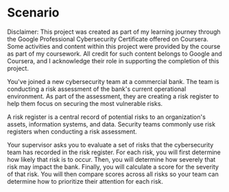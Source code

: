 # Scenario

Disclaimer: This project was created as part of my learning journey through the Google Professional Cybersecurity Certificate offered on Coursera. Some activities and content within this project were provided by the course as part of my coursework. All credit for such content belongs to Google and Coursera, and I acknowledge their role in supporting the completion of this project.

You've joined a new cybersecurity team at a commercial bank. The team is conducting a risk assessment of the bank's current operational environment. 
As part of the assessment, they are creating a risk register to help them focus on securing the most vulnerable risks.

A risk register is a central record of potential risks to an organization's assets, information systems, and data. 
Security teams commonly use risk registers when conducting a risk assessment.

Your supervisor asks you to evaluate a set of risks that the cybersecurity team has recorded in the risk register. 
For each risk, you will first determine how likely that risk is to occur. Then, you will determine how severely that risk may impact the bank. 
Finally, you will calculate a score for the severity of that risk. 
You will then compare scores across all risks so your team can determine how to prioritize their attention for each risk.
